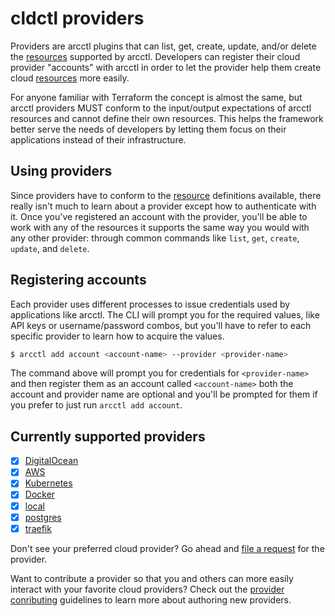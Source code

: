 # cldctl providers

Providers are arcctl plugins that can list, get, create, update, and/or delete the [resources](../%40resources/) supported by arcctl. Developers can register their cloud provider "accounts" with
arcctl in order to let the provider help them create cloud [resources](../%40resources/) more easily.

For anyone familiar with Terraform the concept is almost the same, but arcctl providers MUST conform to the input/output expectations of arcctl resources and cannot define their own resources. This helps the framework better serve the needs of developers by letting them focus on their applications instead of their infrastructure.

## Using providers

Since providers have to conform to the [resource](../%40resources/) definitions available, there really isn't much to learn about a provider except how to authenticate with it. Once you've registered an account with the provider, you'll be able to work with any of the resources it supports the same way you would with any other provider: through common commands like `list`, `get`, `create`, `update`, and `delete`.

## Registering accounts

Each provider uses different processes to issue credentials used by applications like arcctl. The CLI will prompt you for the required values, like API keys or username/password combos, but you'll have to refer to each specific provider to learn how to acquire the values.

```sh
$ arcctl add account <account-name> --provider <provider-name>
```

The command above will prompt you for credentials for `<provider-name>` and then register them as an account called `<account-name>` both the account and provider name are optional and you'll be prompted for them if you prefer to just run `arcctl add account`.

## Currently supported providers

- [x] [DigitalOcean](./digitalocean/)
- [x] [AWS](./aws/)
- [x] [Kubernetes](./kubernetes/)
- [x] [Docker](./docker/)
- [x] [local](./local/)
- [x] [postgres](./postgres/)
- [x] [traefik](./traefik/)

Don't see your preferred cloud provider? Go ahead and [file a request](https://github.com/architect-team/arcctl/issues/new?assignees=&labels=enhancement&projects=&template=feature_request.md&title=) for the provider.

Want to contribute a provider so that you and others can more easily interact with your favorite cloud providers? Check out the [provider conributing](./CONTRIBUTING.md) guidelines to learn more about authoring new providers.
